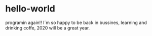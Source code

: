 # hello-world
programin again!!
I´m so happy to  be back in bussines, learning and drinking coffe, 2020 will be a great year.
